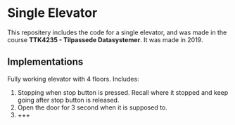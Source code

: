 # Single Elevator

This repositery includes the code for a single elevator, and was made in the course **TTK4235 - Tilpassede Datasystemer**.
It was made in 2019.

## Implementations
Fully working elevator with 4 floors. Includes:
1. Stopping when stop button is pressed. Recall where it stopped and keep going after stop button is released.
2. Open the door for 3 second when it is supposed to.
3. +++
